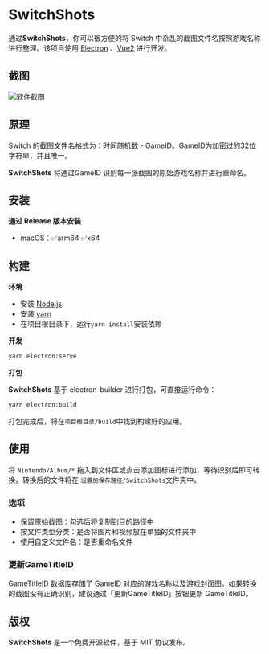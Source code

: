 # SwitchShots

通过**SwitchShots**，你可以很方便的将 Switch 中杂乱的截图文件名按照游戏名称进行整理。该项目使用 [Electron](http://electron.atom.io/) 、[Vue2](https://vuejs.org/) 进行开发。

## 截图

![软件截图](https://raw.githubusercontent.com/mayuko2012/SwitchShots/master/screenshots/screenshots_windows.png)

## 原理

Switch 的截图文件名格式为：时间随机数 - GameID。GameID为加密过的32位字符串，并且唯一。

**SwitchShots** 将通过GameID 识别每一张截图的原始游戏名称并进行重命名。

## 安装

**通过 Release 版本安装**

- macOS：✅arm64  ✅x64

## 构建

**环境**

- 安装 [Node.js](https://nodejs.org/en/)
- 安装 [yarn](https://yarn.bootcss.com/)
- 在项目根目录下，运行`yarn install`安装依赖

**开发**

```bash
yarn electron:serve
```

**打包**

**SwitchShots** 基于 electron-builder 进行打包，可直接运行命令：

```bash
yarn electron:build
```

打包完成后，将在`项目根目录/build`中找到构建好的应用。

## 使用

将 `Nintendo/Album/*` 拖入到文件区或点击添加图标进行添加，等待识别后即可转换。转换后的文件将在 `设置的保存路径/SwitchShots`文件夹中。

### 选项

- 保留原始截图：勾选后将复制到目的路径中
- 按文件类型分类：是否将图片和视频放在单独的文件夹中
- 使用自定义文件名：是否重命名文件

### 更新GameTitleID

GameTitleID 数据库存储了 GameID 对应的游戏名称以及游戏封面图。如果转换的截图没有正确识别，建议通过「更新GameTitleID」按钮更新 GameTitleID。

## 版权

**SwitchShots** 是一个免费开源软件，基于 MIT 协议发布。
